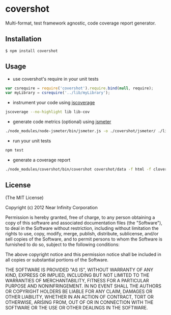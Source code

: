 # covershot

Multi-format, test framework agnostic, code coverage report generator.

## Installation
 
    $ npm install covershot

## Usage

- use covershot's require in your unit tests

```javascript
var csrequire = require('covershot').require.bind(null, require);
var myLibrary = csrequire('../lib/myLibrary');
```

- instrument your code using [jscoverage](http://siliconforks.com/jscoverage/)

```bash
jscoverage --no-highlight lib lib-cov
```

- generate code metrics (optional) using [jsmeter](https://github.com/joeferner/node-jsmeter)

```bash
./node_modules/node-jsmeter/bin/jsmeter.js -o ./covershot/jsmeter/ ./lib/
```

- run your unit tests

```bash
npm test
```

- generate a coverage report

```bash
./node_modules/covershot/bin/covershot covershot/data -f html -f clover -f json
```

### 

## License

(The MIT License)

Copyright (c) 2012 Near Infinity Corporation

Permission is hereby granted, free of charge, to any person obtaining
a copy of this software and associated documentation files (the
"Software"), to deal in the Software without restriction, including
without limitation the rights to use, copy, modify, merge, publish,
distribute, sublicense, and/or sell copies of the Software, and to
permit persons to whom the Software is furnished to do so, subject to
the following conditions:

The above copyright notice and this permission notice shall be
included in all copies or substantial portions of the Software.

THE SOFTWARE IS PROVIDED "AS IS", WITHOUT WARRANTY OF ANY KIND,
EXPRESS OR IMPLIED, INCLUDING BUT NOT LIMITED TO THE WARRANTIES OF
MERCHANTABILITY, FITNESS FOR A PARTICULAR PURPOSE AND
NONINFRINGEMENT. IN NO EVENT SHALL THE AUTHORS OR COPYRIGHT HOLDERS BE
LIABLE FOR ANY CLAIM, DAMAGES OR OTHER LIABILITY, WHETHER IN AN ACTION
OF CONTRACT, TORT OR OTHERWISE, ARISING FROM, OUT OF OR IN CONNECTION
WITH THE SOFTWARE OR THE USE OR OTHER DEALINGS IN THE SOFTWARE.
